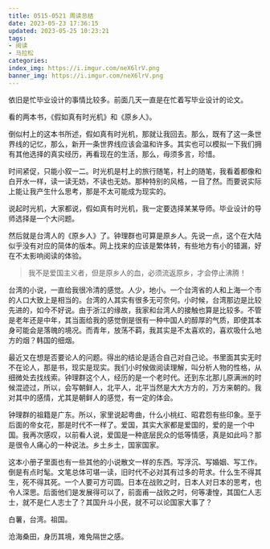 ```yaml
---
title: 0515-0521 周读总结
date: 2023-05-23 17:36:15
updated: 2023-05-25 10:23:21
tags:
- 阅读
- 马拉松
categories:
index_img: https://i.imgur.com/neX6lrV.png
banner_img: https://i.imgur.com/neX6lrV.png
---
```


依旧是忙毕业设计的事情比较多。前面几天一直是在忙着写毕业设计的论文。

看的两本书，《假如真有时光机》和《原乡人》。

倒似村上的这本书所述，假如真有时光机，那就让我回去。那么，既有了这一条世界线的记忆，那么，新开一条世界线应该会温和许多。其实也可以模拟一下我们拥有其他选择的真实经历，再看现在的生活，那么，毋须多言，珍惜。

时间紧促，只能小叙一二。时光机是村上的旅行随笔，村上的随笔，我看着都像和白开水一样，读一读无妨，不读也无妨。那种特别的风格，一目了然。而要说实际上能让我产生什么思考，那是不太可能成为现实的。

说起时光机，大家都说，假如真有时光机，我一定要选择某某导师。毕业设计的导师选择是一个大问题。

然后就是台湾人的《原乡人》了。钟理群也可算是原乡人。先说一点，这个在大陆似乎没有对应的简体的版本。网上找来的应该是繁体转，有些地方有小的错漏，好在不太影响阅读的体验。

> 我不是爱国主义者，但是原乡人的血，必须流返原乡，才会停止沸腾！

台湾的小说，一直给我很冷清的感觉。人少，地小。一个台湾省的人和上海一个市的人口大致上是相当的。台湾的人其实有很多无可奈何。小时候，台湾那边是比较先进的，如今不好说。由于浙江的缘故，我家和台湾人的接触也算是比较多。不管是老年还是中年，其当面给我的感觉倒是很有一种中国人的醇厚的气质，即使其本身可能会是落魄的境况。而青年，放荡不羁，我其实是不太喜欢的，喜欢吸什么地方的烟？韩国的细烟。

最近又在想是否要论人的问题。得出的结论是适合自己对自己论。书里面其实无时不在论人，那是书，现实是现实。我们小时候做阅读理解，叫分析人物的性格，从细微处去找线索。钟理群这个人，经历的是一个老时代。还到东北那儿原满洲的时候混迹过，所以，会写朝鲜人，北平人，北平当然是大大方方的，万方来朝的。我对其中的感情，尤其是朝鲜人的感觉，有一定的体会。

钟理群的祖籍是广东。所以，家里说起粤曲，什么小桃红、昭君怨有些印象。至于后面的帝女花，那是时代不一样了。爱国，其实大家都是爱国的，爱的是一个中国。我再次感叹，以前看人说，爱国是一种底层民众的低等情感，真是如此吗？那是很令人痛心的一种说法。乡土乡土，国家国家。

这本小册子里面也有一些其他的小说散文一样的东西。写浮沉、写婚姻、写工作。倒是有点时髦。文笔总体可堪一读，旧时代不必对其有过多的苛求。什么生不得其生，死不得其死。一个人要可方可圆。日本在战败之时，日本人对日本的思考，也令人深思。后面他们是发展得可以了，前面甫一战败之时，何等凄惶，其国仁人志士，就不是仁人志士了？其国升斗小民，就不可以论国家大事了？

白薯，台湾。祖国。

沧海桑田，身历其境，难免隔世之感。

